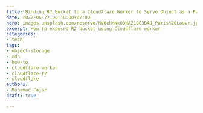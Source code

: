 ```yaml
---
title: Binding R2 Bucket to a Cloudflare Worker to Serve Object as a Public
date: 2022-06-27T06:18:00+07:00
hero: images.unsplash.com/reserve/NV0eHnNkQDHA21GC3BAJ_Paris%20Louvr.jpg?ixlib=rb-1.2.1&ixid=MnwxMjA3fDB8MHxwaG90by1wYWdlfHx8fGVufDB8fHx8&auto=format&fit=crop&w=2940&q=80
excerpt: How to exposed R2 bucket using Cloudflare worker
categories:
- tech
tags:
- object-storage
- cdn
- how-to
- cloudflare-worker
- cloudflare-r2
- cloudflare
authors:
- Muhamad Fajar
draft: true

---
```


